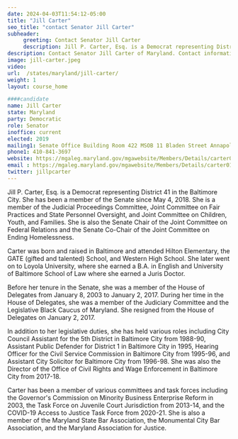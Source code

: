 ```yaml
---
date: 2024-04-03T11:54:12-05:00
title: "Jill Carter"
seo_title: "contact Senator Jill Carter"
subheader:
     greeting: Contact Senator Jill Carter
     description: Jill P. Carter, Esq. is a Democrat representing District 41 in the Baltimore City. She has been a member of the Senate since May 4, 2018. She is a member of the Judicial Proceedings Committee, Joint Committee on Fair Practices and State Personnel Oversight, and Joint Committee on Children, Youth, and Families.
description: Contact Senator Jill Carter of Maryland. Contact information for Jill Carter includes email address, phone number, and mailing address.
image: jill-carter.jpeg
video:
url:  /states/maryland/jill-carter/
weight: 1
layout: course_home

####candidate
name: Jill Carter
state: Maryland
party: Democratic
role: Senator
inoffice: current
elected: 2019
mailing1: Senate Office Building Room 422 MSOB 11 Bladen Street Annapolis, MD 21401
phone1: 410-841-3697
website: https://mgaleg.maryland.gov/mgawebsite/Members/Details/carter01/
email : https://mgaleg.maryland.gov/mgawebsite/Members/Details/carter01/
twitter: jillpcarter
---
```


Jill P. Carter, Esq. is a Democrat representing District 41 in the Baltimore City. She has been a member of the Senate since May 4, 2018. She is a member of the Judicial Proceedings Committee, Joint Committee on Fair Practices and State Personnel Oversight, and Joint Committee on Children, Youth, and Families. She is also the Senate Chair of the Joint Committee on Federal Relations and the Senate Co-Chair of the Joint Committee on Ending Homelessness.

Carter was born and raised in Baltimore and attended Hilton Elementary, the GATE (gifted and talented) School, and Western High School. She later went on to Loyola University, where she earned a B.A. in English and University of Baltimore School of Law where she earned a Juris Doctor.

Before her tenure in the Senate, she was a member of the House of Delegates from January 8, 2003 to January 2, 2017. During her time in the House of Delegates, she was a member of the Judiciary Committee and the Legislative Black Caucus of Maryland. She resigned from the House of Delegates on January 2, 2017.

In addition to her legislative duties, she has held various roles including City Council Assistant for the 5th District in Baltimore City from 1988-90, Assistant Public Defender for District 1 in Baltimore City in 1995, Hearing Officer for the Civil Service Commission in Baltimore City from 1995-96, and Assistant City Solicitor for Baltimore City from 1996-98. She was also the Director of the Office of Civil Rights and Wage Enforcement in Baltimore City from 2017-18.

Carter has been a member of various committees and task forces including the Governor's Commission on Minority Business Enterprise Reform in 2003, the Task Force on Juvenile Court Jurisdiction from 2013-14, and the COVID-19 Access to Justice Task Force from 2020-21. She is also a member of the Maryland State Bar Association, the Monumental City Bar Association, and the Maryland Association for Justice.
